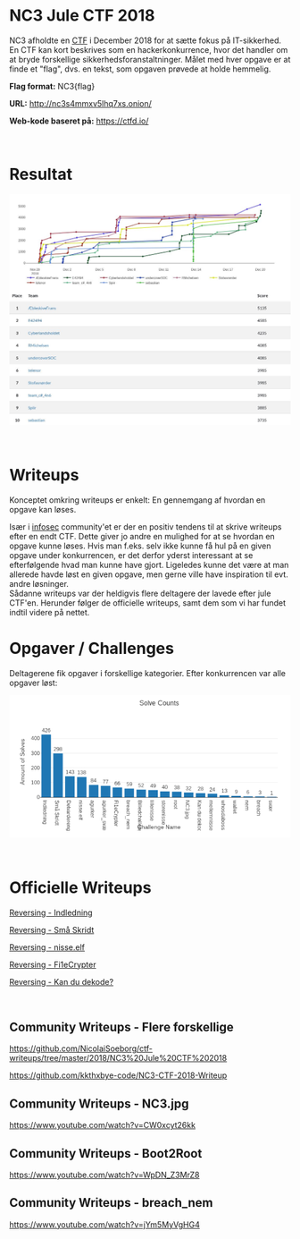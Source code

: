 # NC3 Jule CTF 2018

NC3 afholdte en [CTF](https://en.wikipedia.org/wiki/Capture_the_flag) i December 2018 for at sætte fokus på IT-sikkerhed. En CTF kan kort beskrives som en hackerkonkurrence, hvor det handler om at bryde forskellige sikkerhedsforanstaltninger. Målet med hver opgave er at finde et "flag", dvs. en tekst, som opgaven prøvede at holde hemmelig.

**Flag format:** NC3{flag}

**URL:** http://nc3s4mmxv5lhq7xs.onion/

**Web-kode baseret på:** https://ctfd.io/

&nbsp;
&nbsp;
&nbsp;

# Resultat

![](images/scoreboard2018.jpeg)

&nbsp;
&nbsp;
&nbsp;
&nbsp;



# Writeups

Konceptet omkring writeups er enkelt: En gennemgang af hvordan en opgave kan løses.

Især i [infosec](https://en.wikipedia.org/wiki/Information_security) community'et er der en positiv tendens til at skrive writeups efter en endt CTF. Dette giver jo andre en mulighed for at se hvordan en opgave kunne løses. Hvis man f.eks. selv ikke kunne få hul på en given opgave under konkurrencen, er det derfor yderst interessant at se efterfølgende hvad man kunne have gjort. Ligeledes kunne det være at man allerede havde løst en given opgave, men gerne ville have inspiration til evt. andre løsninger.
<br>
Sådanne writeups var der heldigvis flere deltagere der lavede efter jule CTF'en. Herunder følger de officielle writeups, samt dem som vi har fundet indtil videre på nettet.



# Opgaver / Challenges

Deltagerene fik opgaver i forskellige kategorier. Efter konkurrencen var alle opgaver løst:

![](images/challenges_overview.png)

&nbsp;
&nbsp;
&nbsp;
&nbsp;

# Officielle Writeups

[Reversing - Indledning](opgaver/writeups/reversing_indledning.md)

[Reversing - Små Skridt](opgaver/writeups/reversing_små-skridt.md)

[Reversing - nisse.elf](opgaver/writeups/nisse.elf.md)

[Reversing - Fi1eCrypter](opgaver/writeups/ransomware_fi1ecrypter.zip.md)

[Reversing - Kan du dekode?](opgaver/writeups/reversing_kan-du-dekode.php.md)


&nbsp;
&nbsp;
&nbsp;
&nbsp;

## Community Writeups - Flere forskellige

https://github.com/NicolaiSoeborg/ctf-writeups/tree/master/2018/NC3%20Jule%20CTF%202018

https://github.com/kkthxbye-code/NC3-CTF-2018-Writeup


## Community Writeups - NC3.jpg

https://www.youtube.com/watch?v=CW0xcyt26kk


## Community Writeups - Boot2Root

https://www.youtube.com/watch?v=WpDN_Z3MrZ8


## Community Writeups - breach_nem

https://www.youtube.com/watch?v=jYm5MyVgHG4
